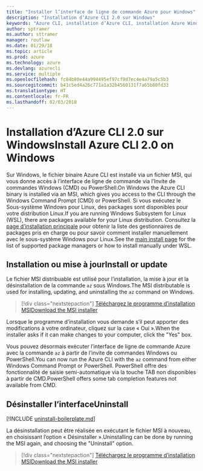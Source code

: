```yaml
---
title: "Installer l’interface de ligne de commande Azure pour Windows"
description: "Installation d’Azure CLI 2.0 sur Windows"
keywords: "Azure CLI, installation d’Azure CLI, installation Azure Windows, Azure CLI Windows, Azure Windows"
author: sptramer
ms.author: sttramer
manager: routlaw
ms.date: 01/29/18
ms.topic: article
ms.prod: azure
ms.technology: azure
ms.devlang: azurecli
ms.service: multiple
ms.openlocfilehash: fc84b80e44a994495ef97cf9d7ec4e4a79a5c5b3
ms.sourcegitcommit: b41c5ed4a26c771a1a32b4560131f7a65b80fd33
ms.translationtype: HT
ms.contentlocale: fr-FR
ms.lasthandoff: 02/03/2018
---
```

# <a name="install-azure-cli-20-on-windows"></a><span data-ttu-id="39363-104">Installation d’Azure CLI 2.0 sur Windows</span><span class="sxs-lookup"><span data-stu-id="39363-104">Install Azure CLI 2.0 on Windows</span></span>

<span data-ttu-id="39363-105">Sur Windows, le fichier binaire Azure CLI est installé via un fichier MSI, qui vous donne accès à l’interface de ligne de commande via l’Invite de commandes Windows (CMD) ou PowerShell.</span><span class="sxs-lookup"><span data-stu-id="39363-105">On Windows the Azure CLI binary is installed via an MSI, which gives you access to the CLI through the Windows Command Prompt (CMD) or PowerShell.</span></span>
<span data-ttu-id="39363-106">Si vous exécutez le Sous-système Windows pour Linux, des packages sont disponibles pour votre distribution Linux.</span><span class="sxs-lookup"><span data-stu-id="39363-106">If you are running Windows Subsystem for Linux (WSL), there are packages available for your Linux distribution.</span></span> <span data-ttu-id="39363-107">Consultez la [page d’installation principale](install-azure-cli.md) pour obtenir la liste des gestionnaires de packages pris en charge ou pour savoir comment installer manuellement avec le sous-système Windows pour Linux.</span><span class="sxs-lookup"><span data-stu-id="39363-107">See the [main install page](install-azure-cli.md) for the list of supported package managers or how to install manually under WSL.</span></span>

## <a name="install-or-update"></a><span data-ttu-id="39363-108">Installation ou mise à jour</span><span class="sxs-lookup"><span data-stu-id="39363-108">Install or update</span></span>

<span data-ttu-id="39363-109">Le fichier MSI distribuable est utilisé pour l’installation, la mise à jour et la désinstallation de la commande `az` sous Windows.</span><span class="sxs-lookup"><span data-stu-id="39363-109">The MSI distributable is used for installing, updating, and uninstalling the `az` command on Windows.</span></span>

> [!div class="nextstepaction"]
> [<span data-ttu-id="39363-110">Téléchargez le programme d’installation MSI</span><span class="sxs-lookup"><span data-stu-id="39363-110">Download the MSI installer</span></span>](https://azurecliprod.blob.core.windows.net/msi/azure-cli-latest.msi)

<span data-ttu-id="39363-111">Lorsque le programme d’installation vous demande s’il peut apporter des modifications à votre ordinateur, cliquez sur la case « Oui ».</span><span class="sxs-lookup"><span data-stu-id="39363-111">When the installer asks if it can make changes to your computer, click the "Yes" box.</span></span>

<span data-ttu-id="39363-112">Vous pouvez désormais exécuter l’interface de ligne de commande Azure avec la commande `az` à partir de l’invite de commandes Windows ou PowerShell.</span><span class="sxs-lookup"><span data-stu-id="39363-112">You can now run the Azure CLI with the `az` command from either Windows Command Prompt or PowerShell.</span></span> <span data-ttu-id="39363-113">PowerShell offre des fonctionnalité de saisie semi-automatique via la touche TAB non disponibles à partir de CMD.</span><span class="sxs-lookup"><span data-stu-id="39363-113">PowerShell offers some tab completion features not available from CMD.</span></span>

## <a name="uninstall"></a><span data-ttu-id="39363-114">Désinstaller l’interface</span><span class="sxs-lookup"><span data-stu-id="39363-114">Uninstall</span></span>

[!INCLUDE [uninstall-boilerplate.md](includes/uninstall-boilerplate.md)]

<span data-ttu-id="39363-115">La désinstallation peut être réalisée en exécutant le fichier MSI à nouveau, en choisissant l’option « Désinstaller ».</span><span class="sxs-lookup"><span data-stu-id="39363-115">Uninstalling can be done by running the MSI again, and choosing the "Uninstall" option.</span></span> 

> [!div class="nextstepaction"]
> [<span data-ttu-id="39363-116">Téléchargez le programme d’installation MSI</span><span class="sxs-lookup"><span data-stu-id="39363-116">Download the MSI installer</span></span>](https://azurecliprod.blob.core.windows.net/msi/azure-cli-latest.msi)
